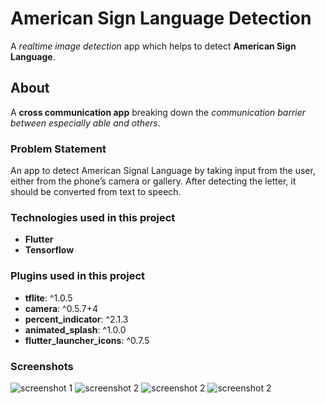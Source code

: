 # American Sign Language Detection

A _realtime image detection_ app which helps to detect **American Sign Language**.

## About

A **cross communication app** breaking down the *communication barrier between especially able and others*.

### Problem Statement

An app to detect American Signal Language by taking input from the user, either from the phone’s camera or gallery. After detecting the letter, it should be converted from text to speech.

### Technologies used in this project

- **Flutter**
- **Tensorflow**

### Plugins used in this project

- **tflite**: ^1.0.5
- **camera**: ^0.5.7+4
- **percent_indicator**: ^2.1.3
- **animated_splash**: ^1.0.0
- **flutter_launcher_icons**: ^0.7.5

### Screenshots
![screenshot 1](/Screenshots/HomePage.jpg)
![screenshot 2](/Screenshots/B.jpg)
![screenshot 2](/Screenshots/C.jpg)
![screenshot 2](/Screenshots/D.jpg)
